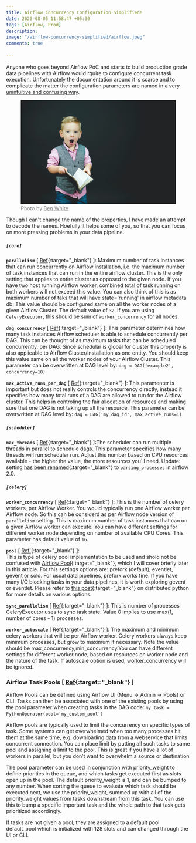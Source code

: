 ```yaml
---
title: Airflow Concurrency Configuration Simplified!
date: 2020-08-05 11:58:47 +05:30
tags: [Airflow, Prod]
description: 
image: "/airflow-concurrency-simplified/airflow.jpeg"
comments: true

---
```


Anyone who goes beyond Airflow PoC and starts to build production grade data pipelines with Airflow would rquire to configure concurrent task execution. Unfortunately the documentation around it is scarce and to complicate the matter the configuration parameters are named in a very <a href="https://issues.apache.org/jira/browse/AIRFLOW-57" target="_blank" >unintuitive and confusing way</a>. 

<figure>
<img src="confused.jpg" alt="confused">
<figcaption style="color: grey !important;"> 
	Photo by <a href="https://unsplash.com/@benwhitephotography" style="color: grey !important;" target="_blank">Ben White </a> 
</figcaption>
</figure>

Though I can't change the name of the properties, I have made an attempt to decode the names. Hoefully it helps some of you, so that you can focus on more pressing problems in your data pipeline. 

##### `[core]`
**`parallelism`** [ [Ref](https://airflow.apache.org/docs/apache-airflow/stable/configurations-ref.html#parallelism){:target="_blank"} ]: Maximum number of task instances that can run concurrently on Airflow installation, i.e. the maximum number of task instances that can run in the entire airflow cluster. This is the only setting that applies to entire cluster as opposed to the given node. If you have two host running Airflow worker, combined total of task running on both workers will not exceed this value. You can also think of this is as maximum number of taks that will have state='running' in airflow metadata db. This value should be configured same on all the worker nodes of a given Airflow Cluster. The default value of `32`. If you are using `CeleryExecutor`, this should be sum of `worker_concurrency` for all nodes.


**`dag_concurrency`** [ [Ref](https://airflow.apache.org/docs/apache-airflow/stable/configurations-ref.html#dag-concurrency){:target="_blank"} ]: This parameter determines how many task instances Airflow scheduler is able to schedule concurrently per DAG. This can be thought of as maximum tasks that can be scheduled concurrently, per DAG. Since schedular is global for cluster this property is also applicable to Airflow Cluster/installation as one entity. You should keep this value same on all the worker nodes of your Airflow Cluster. 
This parameter can be overwritten at DAG level by: ```dag = DAG('example2', concurrency=10)```


**`max_active_runs_per_dag`** [ [Ref](https://airflow.apache.org/docs/apache-airflow/stable/configurations-ref.html#max_active_runs_per_dag){:target="_blank"} ]: This paramenter is important but does not really controls the concurrency directly, instead it specifies how many total runs of a DAG are allowed to run for the Airflow cluster. This helps in controling the fair allocation of resources and making sure that one DAG is not taking up all the resource. This parameter can be overwritten at DAG level by: ```dag = DAG('my_dag_id', max_active_runs=1) ```


##### `[scheduler]`
**`max_threads`** [ [Ref](https://airflow.apache.org/docs/apache-airflow/stable/configurations-ref.html#max_threads){:target="_blank"} ]:The scheduler can run multiple threads in parallel to schedule dags. This parameter specifies how many threads will run scheduler run. Adjust this number based on CPU resources available - the higher the value, the more resources you'll need. Update: setting [has been renamed](https://github.com/apache/airflow/pull/12605){:target="_blank"} to `parsing_processes` in airflow 2.0. 


##### `[celery]`

**`worker_concurrency`** [ [Ref](https://airflow.apache.org/docs/apache-airflow/stable/configurations-ref.html#worker-concurrency){:target="_blank"} ]: This is the number of  celery workers, per Airflow Worker. You would typically run one Airflow worker per Airflow node. So this can be considerd as per Airflow node version of `parallelism` setting. This is maximum number of task instances that can on a given Airflow worker can execute. You can have different settings for different worker node depending on number of available CPU Cores. This parameter has default value of `16`.


**`pool`** [ [Ref ](https://airflow.apache.org/docs/apache-airflow/stable/configurations-ref.html#pool){:target="_blank"} ]:  
 This is type of celery pool implementation to be used and shold not be confused with [Airflow Pool](https://airflow.apache.org/docs/apache-airflow/stable/concepts.html#pools){:target="_blank"}, which I will cover briefly later in this article. For this settings options are: prefork (default), eventlet, gevent or solo. For usual data pipelines, prefork works fine. If you have many I/O blocking tasks in your data pipelines, it is worth exploring gevent or eventlet. Please refer to [this post](https://www.distributedpython.com/2018/10/26/celery-execution-pool/){:target="_blank"} on distributed python for more details on various options.

**`sync_parallelism`** [ [Ref](https://airflow.apache.org/docs/apache-airflow/stable/configurations-ref.html#parallelism){:target="_blank"} ]: This is number of processes CeleryExecutor uses to sync task state. Value 0 implies to use max(1, number of cores - 1) processes.


**`worker_autoscale`** [ [Ref](https://airflow.apache.org/docs/apache-airflow/stable/configurations-ref.html#worker-autoscale){:target="_blank"} ]: The maximum and minimum celery workers that will be per Airflow worker. Celery workers always keep minimum processes, but grow to maximum if necessary. Note the value should be max_concurrency,min_concurrency.You can have different settings for different worker node, based on resources on worker node and the nature of the task. If autoscale option is used, worker_concurrency will be ignored. 

### Airflow Task Pools [ [Ref](https://airflow.apache.org/docs/apache-airflow/stable/concepts.html#pools){:target="_blank"} ]
Airflow Pools can be defined using Airflow UI (Menu -> Admin -> Pools) or CLI. Tasks can then be associated with one of the existing pools by using the pool parameter when creating tasks in the DAG code:
     ```my_task = PythonOperator(pool='my_custom_pool')```

Airflow pools are typically used to limit the concurrency on specific types of task.  Some systems can get overwhelmed when too many processes hit them at the same time, e.g. downloading data from a webservice that limits concurrent connection. You can place limit by putting all such tasks to same pool and assigning a limit to the pool.
This is great if you have a lot of workers in parallel, but you don’t want to overwhelm a source or destination

The pool parameter can be used in conjunction with priority_weight to define priorities in the queue, and which tasks get executed first as slots open up in the pool. The default priority_weight is 1, and can be bumped to any number. When sorting the queue to evaluate which task should be executed next, we use the priority_weight, summed up with all of the priority_weight values from tasks downstream from this task. You can use this to bump a specific important task and the whole path to that task gets prioritized accordingly.

If tasks are not given a pool, they are assigned to a default pool default_pool which is initialized with 128 slots and can changed through the UI or CLI. 

